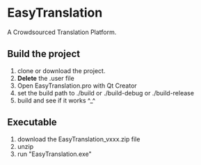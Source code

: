# EasyTranslation
A Crowdsourced Translation Platform.

## Build the project

1. clone or download the project.
2. **Delete** the .user file
3. Open EasyTranslation.pro with Qt Creator
4. set the build path to ./build or ./build-debug or ./build-release
5. build and see if it works ^_^

## Executable
1. download the EasyTranslation_vxxx.zip file
2. unzip
3. run "EasyTranslation.exe"

